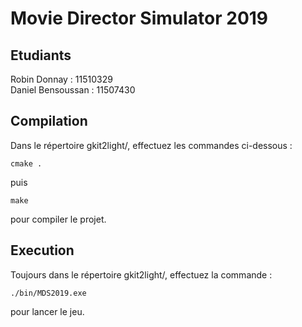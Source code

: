 # Movie Director Simulator 2019

## Etudiants
Robin Donnay : 11510329  
Daniel Bensoussan : 11507430

## Compilation
Dans le répertoire gkit2light/, effectuez les commandes ci-dessous :
```
cmake .
```  
puis
```
make
```  
pour compiler le projet.

## Execution
Toujours dans le répertoire gkit2light/, effectuez la commande :
```
./bin/MDS2019.exe
```
pour lancer le jeu.